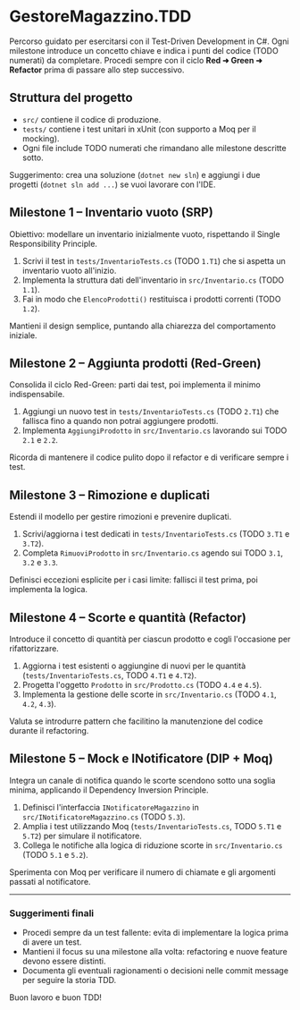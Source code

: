 # GestoreMagazzino.TDD

Percorso guidato per esercitarsi con il Test-Driven Development in C#. Ogni milestone introduce un concetto chiave e indica i punti del codice (TODO numerati) da completare. Procedi sempre con il ciclo **Red ➜ Green ➜ Refactor** prima di passare allo step successivo.

## Struttura del progetto

- `src/` contiene il codice di produzione.
- `tests/` contiene i test unitari in xUnit (con supporto a Moq per il mocking).
- Ogni file include TODO numerati che rimandano alle milestone descritte sotto.

Suggerimento: crea una soluzione (`dotnet new sln`) e aggiungi i due progetti (`dotnet sln add ...`) se vuoi lavorare con l'IDE.

## Milestone 1 – Inventario vuoto (SRP)

Obiettivo: modellare un inventario inizialmente vuoto, rispettando il Single Responsibility Principle.

1. Scrivi il test in `tests/InventarioTests.cs` (TODO `1.T1`) che si aspetta un inventario vuoto all'inizio.
2. Implementa la struttura dati dell'inventario in `src/Inventario.cs` (TODO `1.1`).
3. Fai in modo che `ElencoProdotti()` restituisca i prodotti correnti (TODO `1.2`).

Mantieni il design semplice, puntando alla chiarezza del comportamento iniziale.

## Milestone 2 – Aggiunta prodotti (Red-Green)

Consolida il ciclo Red-Green: parti dai test, poi implementa il minimo indispensabile.

1. Aggiungi un nuovo test in `tests/InventarioTests.cs` (TODO `2.T1`) che fallisca fino a quando non potrai aggiungere prodotti.
2. Implementa `AggiungiProdotto` in `src/Inventario.cs` lavorando sui TODO `2.1` e `2.2`.

Ricorda di mantenere il codice pulito dopo il refactor e di verificare sempre i test.

## Milestone 3 – Rimozione e duplicati

Estendi il modello per gestire rimozioni e prevenire duplicati.

1. Scrivi/aggiorna i test dedicati in `tests/InventarioTests.cs` (TODO `3.T1` e `3.T2`).
2. Completa `RimuoviProdotto` in `src/Inventario.cs` agendo sui TODO `3.1`, `3.2` e `3.3`.

Definisci eccezioni esplicite per i casi limite: fallisci il test prima, poi implementa la logica.

## Milestone 4 – Scorte e quantità (Refactor)

Introduce il concetto di quantità per ciascun prodotto e cogli l'occasione per rifattorizzare.

1. Aggiorna i test esistenti o aggiungine di nuovi per le quantità (`tests/InventarioTests.cs`, TODO `4.T1` e `4.T2`).
2. Progetta l'oggetto `Prodotto` in `src/Prodotto.cs` (TODO `4.4` e `4.5`).
3. Implementa la gestione delle scorte in `src/Inventario.cs` (TODO `4.1`, `4.2`, `4.3`).

Valuta se introdurre pattern che facilitino la manutenzione del codice durante il refactoring.

## Milestone 5 – Mock e INotificatore (DIP + Moq)

Integra un canale di notifica quando le scorte scendono sotto una soglia minima, applicando il Dependency Inversion Principle.

1. Definisci l'interfaccia `INotificatoreMagazzino` in `src/INotificatoreMagazzino.cs` (TODO `5.3`).
2. Amplia i test utilizzando Moq (`tests/InventarioTests.cs`, TODO `5.T1` e `5.T2`) per simulare il notificatore.
3. Collega le notifiche alla logica di riduzione scorte in `src/Inventario.cs` (TODO `5.1` e `5.2`).

Sperimenta con Moq per verificare il numero di chiamate e gli argomenti passati al notificatore.

---

### Suggerimenti finali

- Procedi sempre da un test fallente: evita di implementare la logica prima di avere un test.
- Mantieni il focus su una milestone alla volta: refactoring e nuove feature devono essere distinti.
- Documenta gli eventuali ragionamenti o decisioni nelle commit message per seguire la storia TDD.

Buon lavoro e buon TDD!
